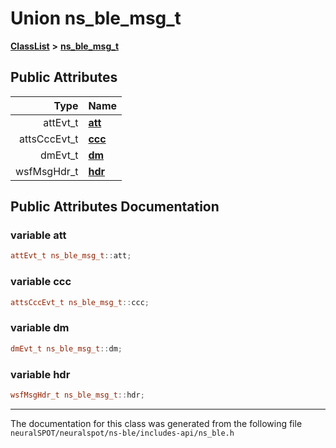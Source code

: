 

# Union ns\_ble\_msg\_t



[**ClassList**](annotated.md) **>** [**ns\_ble\_msg\_t**](unionns__ble__msg__t.md)


























## Public Attributes

| Type | Name |
| ---: | :--- |
|  attEvt\_t | [**att**](#variable-att)  <br> |
|  attsCccEvt\_t | [**ccc**](#variable-ccc)  <br> |
|  dmEvt\_t | [**dm**](#variable-dm)  <br> |
|  wsfMsgHdr\_t | [**hdr**](#variable-hdr)  <br> |












































## Public Attributes Documentation




### variable att 

```C++
attEvt_t ns_ble_msg_t::att;
```






### variable ccc 

```C++
attsCccEvt_t ns_ble_msg_t::ccc;
```






### variable dm 

```C++
dmEvt_t ns_ble_msg_t::dm;
```






### variable hdr 

```C++
wsfMsgHdr_t ns_ble_msg_t::hdr;
```




------------------------------
The documentation for this class was generated from the following file `neuralSPOT/neuralspot/ns-ble/includes-api/ns_ble.h`

